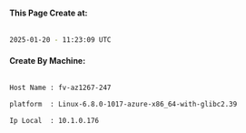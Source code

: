 
   
#### This Page Create at:

```bash

2025-01-20 - 11:23:09 UTC

```

#### Create By Machine:

```bash

Host Name : fv-az1267-247

platform  : Linux-6.8.0-1017-azure-x86_64-with-glibc2.39

Ip Local  : 10.1.0.176

```

